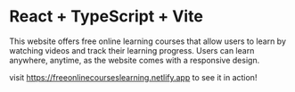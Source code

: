 # React + TypeScript + Vite

This website offers free online learning courses that allow users to learn by watching videos and track their learning progress. Users can learn anywhere, anytime, as the website comes with a responsive design.

visit https://freeonlinecourseslearning.netlify.app to see it in action!
